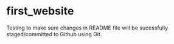 # first_website

Testing to make sure changes in README file will be sucessfully staged/committed to Github using Git. 